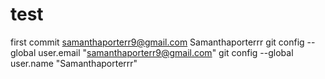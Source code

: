 # test
first commit
samanthaporterr9@gmail.com
Samanthaporterrr 
git config --global user.email "samanthaporterr9@gmail.com"
git config --global user.name "Samanthaporterrr"